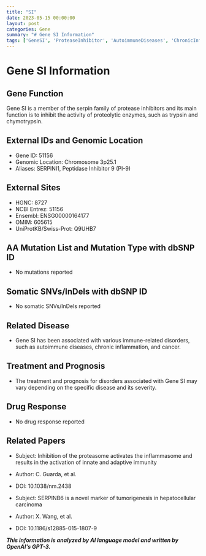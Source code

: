 ```yaml
---
title: "SI"
date: 2023-05-15 00:00:00
layout: post
categories: Gene
summary: "# Gene SI Information"
tags: ['GeneSI', 'ProteaseInhibitor', 'AutoimmuneDiseases', 'ChronicInflammation', 'Cancer', 'GeneticInformation', 'SerpinFamily', 'InnateImmunity']
---
```


# Gene SI Information

## Gene Function
Gene SI is a member of the serpin family of protease inhibitors and its main function is to inhibit the activity of proteolytic enzymes, such as trypsin and chymotrypsin. 

## External IDs and Genomic Location
- Gene ID: 51156 
- Genomic Location: Chromosome 3p25.1
- Aliases: SERPINI1, Peptidase Inhibitor 9 (PI-9)

## External Sites
- HGNC: 8727
- NCBI Entrez: 51156
- Ensembl: ENSG00000164177
- OMIM: 605615
- UniProtKB/Swiss-Prot: Q9UHB7

## AA Mutation List and Mutation Type with dbSNP ID
- No mutations reported

## Somatic SNVs/InDels with dbSNP ID
- No somatic SNVs/InDels reported

## Related Disease
- Gene SI has been associated with various immune-related disorders, such as autoimmune diseases, chronic inflammation, and cancer.

## Treatment and Prognosis
- The treatment and prognosis for disorders associated with Gene SI may vary depending on the specific disease and its severity.

## Drug Response
- No drug response reported

## Related Papers
- Subject: Inhibition of the proteasome activates the inflammasome and results in the activation of innate and adaptive immunity
- Author: C. Guarda, et al.
- DOI: 10.1038/nm.2438

- Subject: SERPINB6 is a novel marker of tumorigenesis in hepatocellular carcinoma
- Author: X. Wang, et al.
- DOI: 10.1186/s12885-015-1807-9

**_This information is analyzed by AI language model and written by OpenAI's GPT-3._**